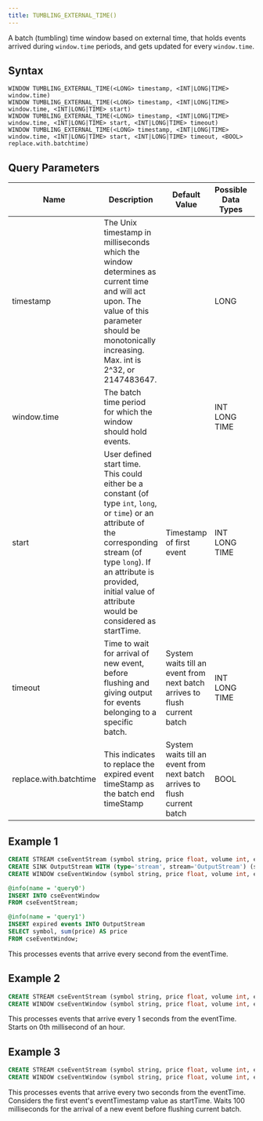 ```yaml
---
title: TUMBLING_EXTERNAL_TIME()
---
```


A batch (tumbling) time window based on external time, that holds events arrived during `window.time` periods, and gets updated for every `window.time`.

## Syntax

    WINDOW TUMBLING_EXTERNAL_TIME(<LONG> timestamp, <INT|LONG|TIME> window.time)
    WINDOW TUMBLING_EXTERNAL_TIME(<LONG> timestamp, <INT|LONG|TIME> window.time, <INT|LONG|TIME> start)
    WINDOW TUMBLING_EXTERNAL_TIME(<LONG> timestamp, <INT|LONG|TIME> window.time, <INT|LONG|TIME> start, <INT|LONG|TIME> timeout)
    WINDOW TUMBLING_EXTERNAL_TIME(<LONG> timestamp, <INT|LONG|TIME> window.time, <INT|LONG|TIME> start, <INT|LONG|TIME> timeout, <BOOL> replace.with.batchtime)

## Query Parameters

| Name                   | Description        | Default Value           | Possible Data Types | Optional | Dynamic |
|--------------|---------------------------------------|--------------------------|------------------|----------|---------|
| timestamp              | The Unix timestamp in milliseconds which the window determines as current time and will act upon. The value of this parameter should be monotonically increasing. Max. int is 2^32, or 2147483647. |                        | LONG                | No       | Yes     |
| window.time            | The batch time period for which the window should hold events.    |                      | INT LONG TIME       | No       | No      |
| start             | User defined start time. This could either be a constant (of type `int`, `long`, or `time`) or an attribute of the corresponding stream (of type `long`). If an attribute is provided, initial value of attribute would be considered as startTime. | Timestamp of first event     | INT LONG TIME       | Yes      | Yes     |
| timeout      | Time to wait for arrival of new event, before flushing and giving output for events belonging to a specific batch.    | System waits till an event from next batch arrives to flush current batch | INT LONG TIME       | Yes      | No      |
| replace.with.batchtime | This indicates to replace the expired event timeStamp as the batch end timeStamp        | System waits till an event from next batch arrives to flush current batch | BOOL          | Yes      | No      |

## Example 1

```sql
CREATE STREAM cseEventStream (symbol string, price float, volume int, eventTime long);
CREATE SINK OutputStream WITH (type='stream', stream='OutputStream') (symbol string, price double);
CREATE WINDOW cseEventWindow (symbol string, price float, volume int, eventTime long) TUMBLING_EXTERNAL_TIME(eventTime, 1 sec) OUTPUT expired events;

@info(name = 'query0')
INSERT INTO cseEventWindow
FROM cseEventStream;

@info(name = 'query1')
INSERT expired events INTO OutputStream 
SELECT symbol, sum(price) AS price
FROM cseEventWindow;
```

This processes events that arrive every second from the eventTime.

## Example 2

```sql
CREATE STREAM cseEventStream (symbol string, price float, volume int, eventTime long);
CREATE WINDOW cseEventWindow (symbol string, price float, volume int, eventTime long) TUMBLING_EXTERNAL_TIME(eventTime, 20 sec, 0) OUTPUT expired events;
```

This processes events that arrive every 1 seconds from the eventTime. Starts on 0th millisecond of an hour.

## Example 3

```sql
CREATE STREAM cseEventStream (symbol string, price float, volume int, eventTime long, eventTimestamp long);
CREATE WINDOW cseEventWindow (symbol string, price float, volume int, eventTime long, eventTimestamp long) TUMBLING_EXTERNAL_TIME(eventTime, 2 sec, eventTimestamp, 100) OUTPUT expired events;
```

This processes events that arrive every two seconds from the eventTime. Considers the first event's eventTimestamp value as startTime. Waits 100 milliseconds for the arrival of a new event before flushing current batch.
